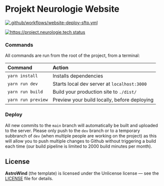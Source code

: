 # Projekt Neurologie Website

[![.github/workflows/website-deploy-sftp.yml](https://github.com/DiplomprojektNeurologie/projekt-webseite/actions/workflows/website-deploy-sftp.yml/badge.svg)](https://github.com/DiplomprojektNeurologie/projekt-webseite/actions/workflows/website-deploy-sftp.yml)

[![https://project.neurologie.tech status](https://img.shields.io/website?down_message=offline&style=plastic&up_message=online&url=https%3A%2F%2Fproject.neurologie.tech)](https://project.neurologie.tech)

### Commands

All commands are run from the root of the project, from a terminal:

| Command            | Action                                       |
| :----------------- | :------------------------------------------- |
| `yarn install`     | Installs dependencies                        |
| `yarn run dev`     | Starts local dev server at `localhost:3000`  |
| `yarn run build`   | Build your production site to `./dist/`      |
| `yarn run preview` | Preview your build locally, before deploying |

### Deploy

All new commits to the `main` branch will automatically be built and uploaded to the server. Please only push to the `dev` branch or to a temporary subbranch of `dev` (when multiple people are working on the project) as this will allow you to push multiple changes to Github without triggering a build each time (our build pipeline is limited to 2000 build minutes per month).

## License

**AstroWind** (the template) is licensed under the Unlicense license — see the [LICENSE](https://github.com/onwidget/astrowind/blob/main/LICENSE.md) file for details.
